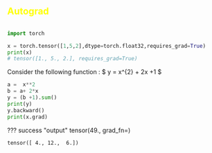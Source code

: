 
## <span style="color:yellow">Autograd</span>

```python

import torch 

x = torch.tensor([1,5,2],dtype=torch.float32,requires_grad=True)
print(x)
# tensor([1., 5., 2.], requires_grad=True)
```
Consider the following function :
$ y = x^{2} + 2x +1 $

```python
a =  x**2 
b = a+ 2*x 
y = (b +1).sum() 
print(y)
y.backward()
print(x.grad)
```

??? success "output"
    tensor(49., grad_fn=<SumBackward0>)
    
    tensor([ 4., 12.,  6.])
    


